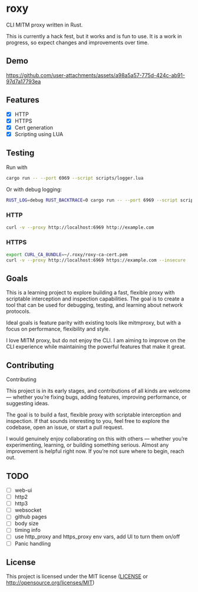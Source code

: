 # roxy

CLI MITM proxy written in Rust.

This is currently a hack fest, but it works and is fun to use. It is a work in progress, so expect changes and improvements over time.

## Demo


https://github.com/user-attachments/assets/a98a5a57-775d-424c-ab91-97d7a17793ea




## Features

- [x] HTTP
- [x] HTTPS
- [x] Cert generation
- [x] Scripting using LUA

## Testing

Run with

```bash
cargo run -- --port 6969 --script scripts/logger.lua
```

Or with debug logging:

```bash
RUST_LOG=debug RUST_BACKTRACE=0 cargo run -- --port 6969 --script scripts/logger.lua
```

### HTTP

```bash
curl -v --proxy http://localhost:6969 http://example.com
```

### HTTPS

```bash
export CURL_CA_BUNDLE=~/.roxy/roxy-ca-cert.pem
curl -v --proxy http://localhost:6969 https://example.com --insecure
```

## Goals

This is a learning project to explore building a fast, flexible proxy with scriptable interception and inspection capabilities. The goal is to create a tool that can be used for debugging, testing, and learning about network protocols.

Ideal goals is feature parity with existing tools like mitmproxy, but with a focus on performance, flexibility and style.

I love MITM proxy, but do not enjoy the CLI. I am aiming to improve on the CLI experience while maintaining the powerful features that make it great.

## Contributing

Contributing

This project is in its early stages, and contributions of all kinds are welcome — whether you’re fixing bugs, adding features, improving performance, or suggesting ideas.

The goal is to build a fast, flexible proxy with scriptable interception and inspection. If that sounds interesting to you, feel free to explore the codebase, open an issue, or start a pull request.

I would genuinely enjoy collaborating on this with others — whether you’re experimenting, learning, or building something serious. Almost any improvement is helpful right now. If you’re not sure where to begin, reach out.

## TODO

- [ ] web-ui
- [ ] http2
- [ ] http3
- [ ] websocket
- [ ] github pages
- [ ] body size
- [ ] timing info
- [ ] use http_proxy and https_proxy env vars, add UI to turn them on/off
- [ ] Panic handling

## License

This project is licensed under the MIT license ([LICENSE] or <http://opensource.org/licenses/MIT>)

[LICENSE]: ./LICENSE
